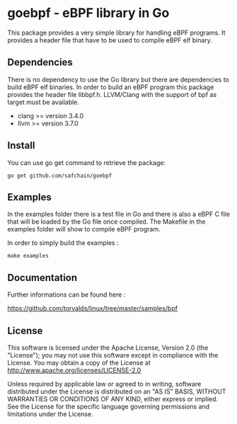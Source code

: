 # goebpf - eBPF library in Go

This package provides a very simple library for handling eBPF programs. It
provides a header file that have to be used to compile eBPF elf binary.

## Dependencies

There is no dependency to use the Go library but there are dependencies to build
eBPF elf binaries. In order to build an eBPF program this package provides the
header file libbpf.h. LLVM/Clang with the support of bpf as target must
be available.

 * clang >= version 3.4.0
 * llvm >= version 3.7.0

## Install

You can use go get command to retrieve the package:

```console
go get github.com/safchain/goebpf
```

## Examples

In the examples folder there is a test file in Go and there is also a eBPF
C file that will be loaded by the Go file once compiled. The Makefile in the
examples folder will show to compile eBPF program.

In order to simply build the examples :

```
make examples
```

## Documentation

Further informations can be found here :

https://github.com/torvalds/linux/tree/master/samples/bpf


## License
This software is licensed under the Apache License, Version 2.0 (the
"License"); you may not use this software except in compliance with the
License.
You may obtain a copy of the License at http://www.apache.org/licenses/LICENSE-2.0

Unless required by applicable law or agreed to in writing, software
distributed under the License is distributed on an "AS IS" BASIS,
WITHOUT WARRANTIES OR CONDITIONS OF ANY KIND, either express or implied.
See the License for the specific language governing permissions and
limitations under the License.
